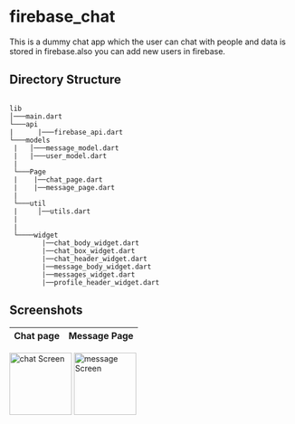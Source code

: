 # firebase_chat

This is a dummy chat app which the user can chat with people and data is stored in firebase.also you 
can add new users in firebase.
## Directory Structure

```

lib
│───main.dart
└───api 
|      |───firebase_api.dart   
└───models
 |   │───message_model.dart
 |   |───user_model.dart
 |   
 └───Page
 |    |──chat_page.dart
 |    |──message_page.dart
 |     
 └───util
 |     │──utils.dart
 |   
 |      
 └────widget
        |──chat_body_widget.dart
        |──chat_box_widget.dart
        |──chat_header_widget.dart
        |──message_body_widget.dart
        |──messages_widget.dart
        |──profile_header_widget.dart
```

##  Screenshots
<!-- 
<blockquote class="imgur-embed-pub" lang="en" data-id="a/S9u7Sxz"  >
  <a href="//imgur.com/a/S9u7Sxz">Login Screen</a></blockquote> -->

Chat page                       |   Message Page           |     
:---------------------------------:|:-------------------------:|
 <div float="left">
    <img src="https://imgur.com/ZbfB8P2.png" alt="chat Screen" width="110"/>
    <img src="https://imgur.com/STXTDJP.png" alt="message Screen" width="110"/>
  </div>
